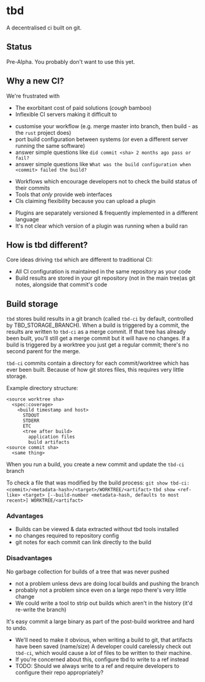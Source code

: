 # tbd

A decentralised ci built on git.

## Status

Pre-Alpha. You probably don't want to use this yet.

## Why a new CI?

We're frustrated with

 * The exorbitant cost of paid solutions (*cough* bamboo)
 * Inflexible CI servers making it difficult to
  - customise your workflow (e.g. merge master into branch, then build - as the `rust` project does)
  - port build configuration between systems (or even a different server running the same software)
  - answer simple questions like `did commit <sha> 2 months ago pass or fail?`
  - answer simple questions like `What was the build configuration when <commit> failed the build?`
 * Workflows which encourage developers not to check the build status of their commits
 * Tools that *only* provide web interfaces
 * CIs claiming flexibility because you can upload a plugin
  - Plugins are separately versioned & frequently implemented in a different language
  - It's not clear which version of a plugin was running when a build ran

## How is tbd different?

Core ideas driving `tbd` which are different to traditional CI:

 * All CI configuration is maintained in the same repository as your code
 * Build results are stored in your git repository (not in the main tree)as git notes, alongside that commit's code

## Build storage

`tbd` stores build results in a git branch (called `tbd-ci` by default, controlled by TBD_STORAGE_BRANCH).
When a build is triggered by a commit, the results are written to `tbd-ci` as a merge commit. If that tree has already been built, you'll still get a merge commit but it will have no changes.
If a build is triggered by a worktree you just get a regular commit; there's no second parent for the merge.

`tbd-ci` commits contain a directory for each commit/worktree which has ever been built.
Because of how git stores files, this requires very little storage.

Example directory structure:

```
<source worktree sha>
  <spec:coverage>
    <build timestamp and host>
      STDOUT
      STDERR
      ETC
      <tree after build>
        application files
        build artifacts
<source commit sha>
  <same thing>
```

When you run a build, you create a new commit and update the `tbd-ci` branch

To check a file that was modified by the build process:
`git show tbd-ci:<commit>/<metadata-hash>/<target>/WORKTREE/<artifact>`
`tbd show <ref-like> <target> [--build-number <metadata-hash, defaults to most recent>] WORKTREE/<artifact>`

### Advantages
 * Builds can be viewed & data extracted without tbd tools installed
 * no changes required to repository config
 * git notes for each commit can link directly to the build

### Disadvantages
No garbage collection for builds of a tree that was never pushed
 * not a problem unless devs are doing local builds and pushing the branch
 * probably not a problem since even on a large repo there's very little change
 * We could write a tool to strip out builds which aren't in the history (it'd re-write the branch)

It's easy commit a large binary as part of the post-build worktree and hard to undo.
 * We'll need to make it obvious, when writing a build to git, that artifacts have been saved (name/size)
A developer could carelessly check out `tbd-ci`, which would cause a *lot* of files to be written to their machine.
 * If you're concerned about this, configure tbd to write to a ref instead
 * TODO: Should we always write to a ref and require developers to configure their repo appropriately?
